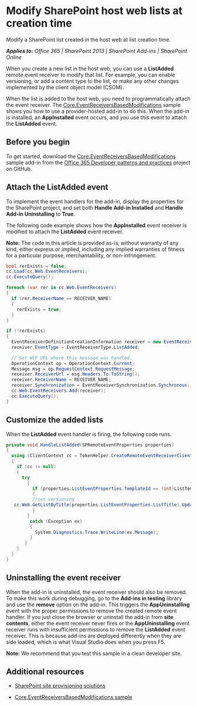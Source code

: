 # Modify SharePoint host web lists at creation time

Modify a SharePoint list created in the host web at list creation time.

_**Applies to:** Office 365 | SharePoint 2013 | SharePoint Add-ins | SharePoint Online_

When you create a new list in the host web, you can use a **ListAdded** remote event receiver to modify that list. For example, you can enable versioning, or add a content type to the list, or make any other changes implemented by the client object model (CSOM).

When the list is added to the host web, you need to programmatically attach the event receiver. The [Core.EventReceiversBasedModifications](https://github.com/OfficeDev/PnP/tree/dev/Scenarios/Core.EventReceiversBasedModifications) sample shows you how to use a provider-hosted add-in to do this. When the add-in is installed, an **AppInstalled** event occurs, and you use this event to attach the **ListAdded** event.

## Before you begin

To get started, download the [Core.EventReceiversBasedModifications](https://github.com/OfficeDev/PnP/tree/dev/Scenarios/Core.EventReceiversBasedModifications) sample add-in from the [Office 365 Developer patterns and practices](https://github.com/OfficeDev/PnP/tree/dev) project on GitHub.

## Attach the ListAdded event

To implement the event handlers for the add-in, display the properties for the SharePoint project, and set both  **Handle Add-in Installed** and **Handle Add-in Uninstalling** to **True**.

The following code example shows how the  **AppInstalled** event receiver is modified to attach the **ListAdded** event receiver.

**Note:**  The code in this article is provided as-is, without warranty of any kind, either express or implied, including any implied warranties of fitness for a particular purpose, merchantability, or non-infringement.

```C#
bool rerExists = false;
cc.Load(cc.Web.EventReceivers);
cc.ExecuteQuery();

foreach (var rer in cc.Web.EventReceivers)
{
  if (rer.ReceiverName == RECEIVER_NAME)
  {
    rerExists = true;
  }
}

if (!rerExists)
{
  EventReceiverDefinitionCreationInformation receiver = new EventReceiverDefinitionCreationInformation();
  receiver.EventType = EventReceiverType.ListAdded;

  // Get WCF URL where this message was handled.
  OperationContext op = OperationContext.Current;
  Message msg = op.RequestContext.RequestMessage;
  receiver.ReceiverUrl = msg.Headers.To.ToString();
  receiver.ReceiverName = RECEIVER_NAME;
  receiver.Synchronization = EventReceiverSynchronization.Synchronous;
  cc.Web.EventReceivers.Add(receiver);
  cc.ExecuteQuery();
}
```

## Customize the added lists

When the  **ListAdded** event handler is firing, the following code runs.

```C#
private void HandleListAdded(SPRemoteEventProperties properties)
{
  using (ClientContext cc = TokenHelper.CreateRemoteEventReceiverClientContext(properties))
  {
    if (cc != null)
    {
      try
        {
          if (properties.ListEventProperties.TemplateId == (int)ListTemplateType.DocumentLibrary)
          {
          //set versioning 
   cc.Web.GetListByTitle(properties.ListEventProperties.ListTitle).UpdateListVersioning(true, true);
          }
        }
         catch (Exception ex)
         {
           System.Diagnostics.Trace.WriteLine(ex.Message);
         }
       }
    }
  }
}
```

## Uninstalling the event receiver

When the add-in is uninstalled, the event receiver should also be removed. To make this work during debugging, go to the  **Add-ins in testing** library and use the **remove** option on the add-in. This triggers the **AppUninstalling** event with the proper permissions to remove the created remote event handler. If you just close the browser or uninstall the add-in from **site contents**, either the event receiver never fires or the **AppUninstalling** event receiver runs with insufficient permissions to remove the **ListAdded** event receiver. This is because add-ins are deployed differently when they are side loaded, which is what Visual Studio does when you press F5.

**Note:**  We recommend that you test this sample in a clean developer site.

## Additional resources
<a name="bk_addresources"> </a>

- [SharePoint site provisioning solutions](sharepoint-site-provisioning-solutions.md)
    
- [Core.EventReceiversBasedModifications sample](https://github.com/OfficeDev/PnP/tree/dev/Scenarios/Core.EventReceiversBasedModifications)
